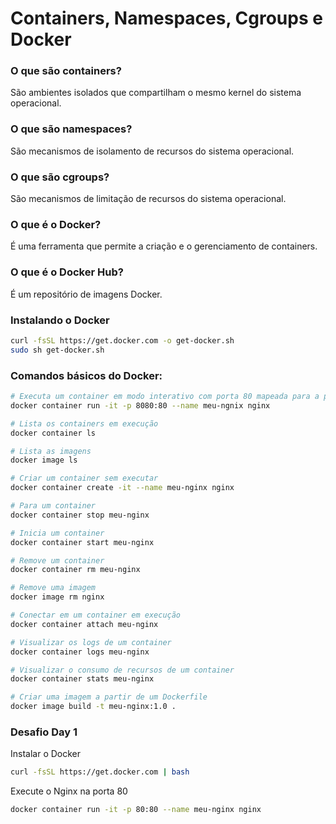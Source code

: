 # Containers, Namespaces, Cgroups e Docker

### O que são containers?

São ambientes isolados que compartilham o mesmo kernel do sistema operacional.

### O que são namespaces?

São mecanismos de isolamento de recursos do sistema operacional.

### O que são cgroups?

São mecanismos de limitação de recursos do sistema operacional.

### O que é o Docker?

É uma ferramenta que permite a criação e o gerenciamento de containers.

### O que é o Docker Hub?

É um repositório de imagens Docker.

### Instalando o Docker

```bash
curl -fsSL https://get.docker.com -o get-docker.sh
sudo sh get-docker.sh
```

### Comandos básicos do Docker:

```bash
# Executa um container em modo interativo com porta 80 mapeada para a porta 8080 do host
docker container run -it -p 8080:80 --name meu-ngnix nginx

# Lista os containers em execução
docker container ls

# Lista as imagens
docker image ls

# Criar um container sem executar
docker container create -it --name meu-nginx nginx

# Para um container
docker container stop meu-nginx

# Inicia um container
docker container start meu-nginx

# Remove um container
docker container rm meu-nginx

# Remove uma imagem
docker image rm nginx

# Conectar em um container em execução
docker container attach meu-nginx

# Visualizar os logs de um container
docker container logs meu-nginx

# Visualizar o consumo de recursos de um container
docker container stats meu-nginx

# Criar uma imagem a partir de um Dockerfile
docker image build -t meu-nginx:1.0 .
```

### Desafio Day 1

Instalar o Docker 

```bash
curl -fsSL https://get.docker.com | bash
```

Execute o Nginx na porta 80

```bash
docker container run -it -p 80:80 --name meu-nginx nginx
```